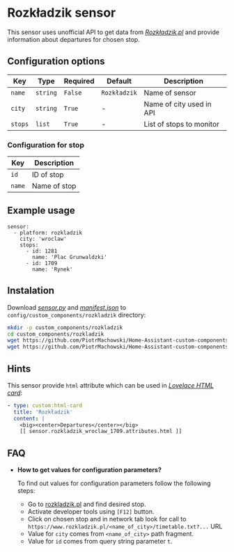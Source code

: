 ﻿# Rozkładzik sensor

This sensor uses unofficial API to get data from [*Rozkładzik.pl*](https://www.rozkladzik.pl) and provide information about departures for chosen stop.

## Configuration options

| Key | Type | Required | Default | Description |
| --- | --- | --- | --- | --- |
| `name` | `string` | `False` | `Rozkładzik` | Name of sensor |
| `city` | `string` | `True` | - | Name of city used in API |
| `stops` | `list` | `True` | - | List of stops to monitor |

### Configuration for stop

| Key | Description |
| --- | --- | 
| `id` | ID of stop |
| `name` | Name of stop |

## Example usage

```
sensor:
  - platform: rozkladzik
    city: 'wroclaw'
    stops:
      - id: 1281
        name: 'Plac Grunwaldzki'
      - id: 1709
        name: 'Rynek'
```

## Instalation

Download [*sensor.py*](https://github.com/PiotrMachowski/Home-Assistant-custom-components-Rozkladzik/raw/master/custom_components/rozkladzik/sensor.py) and [*manifest.json*](https://github.com/PiotrMachowski/Home-Assistant-custom-components-Rozkladzik/raw/master/custom_components/rozkladzik/manifest.json) to `config/custom_components/rozkladzik` directory:
```bash
mkdir -p custom_components/rozkladzik
cd custom_components/rozkladzik
wget https://github.com/PiotrMachowski/Home-Assistant-custom-components-Rozkladzik/raw/master/custom_components/rozkladzik/sensor.py
wget https://github.com/PiotrMachowski/Home-Assistant-custom-components-Rozkladzik/raw/master/custom_components/rozkladzik/manifest.json
```


## Hints

This sensor provide `html` attribute which can be used in [*Lovelace HTML card*](https://github.com/PiotrMachowski/Home-Assistant-Lovelace-HTML-card):
```yaml
- type: custom:html-card
  title: 'Rozkładzik'
  content: |
    <big><center>Departures</center></big>
    [[ sensor.rozkladzik_wroclaw_1709.attributes.html ]]
```

## FAQ

* **How to get values for configuration parameters?**

  To find out values for configuration parameters follow the following steps: 
  - Go to [rozkladzik.pl](https://www.rozkladzik.pl) and find desired stop.
  - Activate developer tools using `[F12]` button.
  - Click on chosen stop and in network tab look for call to `https://www.rozkladzik.pl/<name_of_city>/timetable.txt?...` URL
  - Value for `city` comes from `<name_of_city>` path fragment.
  - Value for `id` comes from query string parameter `t`.